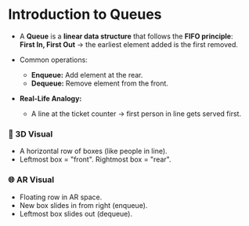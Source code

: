 # Introduction to Queues

- A **Queue** is a **linear data structure** that follows the **FIFO principle**:  
  **First In, First Out** → the earliest element added is the first removed.
- Common operations:

  - **Enqueue:** Add element at the rear.
  - **Dequeue:** Remove element from the front.

- **Real-Life Analogy:**
  - A line at the ticket counter → first person in line gets served first.

### 🎨 3D Visual

- A horizontal row of boxes (like people in line).
- Leftmost box = "front". Rightmost box = "rear".

### 🌐 AR Visual

- Floating row in AR space.
- New box slides in from right (enqueue).
- Leftmost box slides out (dequeue).
